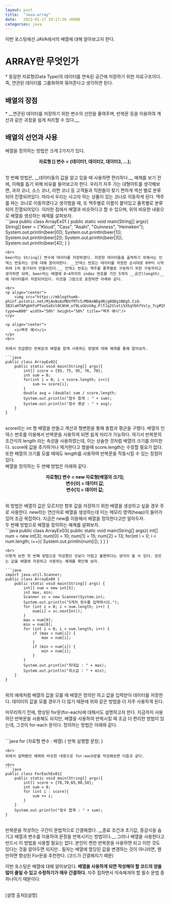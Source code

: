 ```yaml
---
layout: post
title:  "Java-array"
date:   2022-01-17 19:17:36 +0900
categories: java
---
```

이번 포스팅에선 JAVA에서의 배열에 대해 알아보고자 한다.

<h1>ARRAY란 무엇인가</h1>
* 동일한 자료형(Data Type)의 데이터를 연속된 공간에 저장하기 위한 자료구조이다. 즉, 연관된 데이터를 그룹화하여 묶어준다고 생각하면 된다.


<br>
<h2>배열의 장점</h2>
* __연관된 데이터를 저장하기 위한 변수의 선언을 줄여주며, 반복문 등을 이용하여 계산과 같은 과정을 쉽게 처리할 수 있다.__


<br>
<h2>배열의 선언과 사용</h2>
배열을 정의하는 방법은 크게 2가지가 있다.
<br>

<p align="center">
    <b>자료형 [] 변수 = {데이터1, 데이터2, 데이터3, ...};</b>
</p>
<br>
 첫 번째 방법은, __데이터들의 값을 알고 있을 때 사용하면 편리하다.__ 예제를 보기 전에, 이해를 돕기 위해 비유를 들어보고자 한다. 우리가 자주 가는 대형마트를 생각해보면, 과자 코너, 소스 코너, 라면 코너 등 고객들과 직원들이 찾기 편하게 섹션 별로 분류되어 진열되어있다. 따라서 우리는 사고자 하는 상품이 있는 코너로 이동하게 된다. 맥주를 파는 코너로 이동하였다고 생각했을 때, 또 맥주별로 이름이 붙어있고 품목별로 분류되어 진열되어있다. 이러한 점에서 배열과 비슷하다고 할 수 있으며, 위의 비유한 내용으로 배열을 생성하는 예제를 살펴보자.

 
 <br>
```java
public class ArrayEx01 {
    public static void main(String[] args){
        String[] beer = {"Kloud", "Cass", "Asahi", "Guinness", "Heineken"};
        System.out.println(beer[0]);
        System.out.println(beer[1]);
        System.out.println(beer[2]);
        System.out.println(beer[3]);
        System.out.println(beer[4]);
    }
}

```
<br>
beer라는 String[] 변수에 데이터를 저장하였다. 저장한 데이터들을 출력하기 위해서는 인덱스 번호라는 것에 대해 알아야한다. __인덱스 번호는 데이터를 저장한 순서대로 0부터 시작하여 1씩 증가되어 만들어진다.__ 인덱스 번호는 맥주를 품목별로 구분하기 위한 구분자라고 생각하면 되며, beer라는 배열에 0~4까지의 index 번호를 가진 5개의 __공간(length)__ 에 데이터들이 저장되어있다. 이것을 그림으로 표현하면 아래와 같다.

<br>
<p align="center">
    <img src="https://mblogthumb-phinf.pstatic.net/MjAxNzAzMDVfMTc5/MDAxNDg4Njg0ODg1NDg5.CiQ-3B3laHTAPgbHfoPToeSoEnl0CAhH_of9LxGUsVAg.FlTJq2Sleti5XSqYbhfVxly_7cpM2hcZLSJJktu00lYg.PNG.heartflow89/image.png?type=w800" width="50%" height="50%" title="맥주 예시"/>
</p>

<p align="center">
    <i>맥주 예시</i>
</p>
<br>

위에서 언급했던 반복문과 배열을 함께 사용하는 방법에 대해 예제를 통해 알아보자.

```java
public class ArrayEx02{
    public static void main(String[] args){
        int[] score = {93, 75, 95, 76, 70};
        int sum = 0;
        for(int i = 0; i < score.length; i++){
            sum += score[i];
        }
        double avg = (double) sum / score.length;
        System.out.println("점수 합계 : " + sum);
        System.out.println("점수 평균 : " + avg);
    }
}

```
<br>
score라는 int 형 배열을 만들고 계산과 형변환을 통해 총합과 평균을 구했다. 배열의 인덱스 번호를 이용해서 반복문을 사용하게 되면 쉽게 처리가 가능하다. 여기서 반복문의 조건식의 length 라는 속성을 사용하였는데, 이는 상술한 것처럼 배열의 크기를 의미한다. score에 값을 추가하거나 제거한다고 했을때 score.length는 수정할 필요가 없다. 또한 배열의 크기를 모를 때에도 length를 사용하여 반복문을 작동시킬 수 있는 장점이 있다.


<br>
배열을 정의하는 두 번째 방법은 아래와 같다.
<p align="center">
    <b>자료형[] 변수 = new 자료형[배열의 크기];<br>
    변수[0] = 데이터 값;<br>
    변수[1] = 데이터 값;</b>
</p>
<br>
위 방법은 배열의 값은 모르지만 향후 값을 저장하기 위한 배열을 생성하고 싶을 경우 주로 사용한다. new라는 연산자로 배열을 생성하는데 이는 메모리 영역(heap)이 들어가 있어 조금 복잡하다. 지금은 new를 이용해서 배열을 정의한다고만 알아두자.

<br>
두 번째 방법으로 배열을 정의하는 예제를 살펴보자.

<br>
```java
public class ArrayEx03{
    public static void main(String[] args){
        int[] num = new int[3];
        num[0] = 10;
        num[1] = 15;
        num[2] = 13;
        for(int i = 0; i < num.length; i++){
            System.out.println(num[i]);
        }
    }
}

```
<br>
이렇게 보면 첫 번째 방법으로 작성했던 것보다 어렵고 불편하다는 생각이 들 수 있다. 모르는 값을 배열에 저장하고 사용하는 예제를 확인해 보자.

```java
import java.util.Scanner;
public class ArrayEx04 {
	public static void main(String[] args) {
		int[] num = new int[5];
		int max, min;
		Scanner sc = new Scanner(System.in);
		System.out.println("5개의 정수를 입력하시오.");
		for (int i = 0; i < num.length; i++) {
			num[i] = sc.nextInt();
		}
		max = num[0];
		min = num[0];
		for (int i = 0; i < num.length; i++) {
			if (max < num[i]) {
				max = num[i];
			}
			if (min > num[i]) {
				min = num[i];
			}
		}
		System.out.println("최대값 : " + max);
		System.out.println("최소값 : " + min);
	}
}

```
<br>
위의 예제처럼 배열의 값을 모를 때 배열은 정의만 하고 값을 입력받아 데이터를 저장한다. 데이터의 값을 모를 경우가 더 많기 때문에 위와 같은 방법을 더 자주 사용하게 된다.


마무리하기 전에, 향상된 for문(for-each)에 대해서도 설명하고자 한다. 지금까지 사용하던 반복문을 사용해도 되지만, 배열을 사용하여 반복시킬 때 조금 더 편리한 방법이 있는데, 그것이 for-each 문이다. 정의하는 방법은 아래와 같다.

<br>
```java
for (자료형 변수 : 배열) {
    반복 실행할 문장;
}

```
<br>
위에서 살펴봤던 예제와 비슷한 내용으로 for-each문을 작성해보면 다음과 같다.

<br>
```java
public class ForEachEx01{
    public static void main(String[] args){
        int[] score = {78,70,65,98,58};
        int sum = 0;
        for (int i : score){
            sum += i;
        }
    }
    System.out.println("점수 합계 : " + sum);
}

```
<br>
반복문을 작성하는 구간이 문법적으로 간결해졌다. __종료 조건과 초기값, 증감식을 숨기고 배열과 변수를 이용하여 문장을 반복시키는 방법이다.__ 그러나 배열을 사용한다고 반드시 이 방법을 사용할 필요는 없다. 본인이 편한 반복문을 사용하면 되고 이런 것도 있다는 것을 알아두면 되지만.. 필자는 배열에 할당된 값을 변경하는 것이 아니라면, 웬만하면 향상된 For문을 추천한다. (코드가 간결해지기 때문)


이번 포스팅은 배열에 대해 알아보았다. __배열을 사용하게 되면 작성해야 할 코드의 양을 많이 줄일 수 있고 수정하기가 매우 간결하다.__ 자주 접하면서 익숙해져야 할 필수 문법 중 하나이기 때문이다.


<br>
[설명 출처][설명]<br>

[설명]: https://m.blog.naver.com/PostView.naver?isHttpsRedirect=true&blogId=heartflow89&logNo=220950491600
